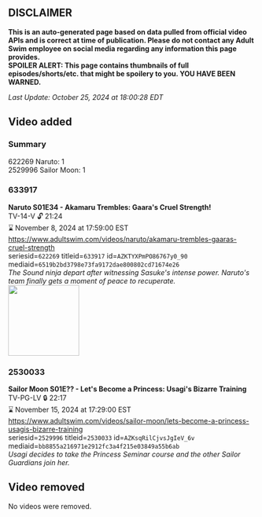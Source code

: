 ## DISCLAIMER
**This is an auto-generated page based on data pulled from official video APIs and is correct at time of publication. Please do not contact any Adult Swim employee on social media regarding any information this page provides.**  
**SPOILER ALERT: This page contains thumbnails of full episodes/shorts/etc. that might be spoilery to you. YOU HAVE BEEN WARNED.**  

_Last Update: October 25, 2024 at 18:00:28 EDT_
## Video added
### Summary
622269 Naruto: 1  
2529996 Sailor Moon: 1  
### 633917
**Naruto S01E34 - Akamaru Trembles: Gaara's Cruel Strength!**  
TV-14-V 🔓 21:24  
⌛ November 8, 2024 at 17:59:00 EST  
https://www.adultswim.com/videos/naruto/akamaru-trembles-gaaras-cruel-strength  
seriesid=`622269` titleid=`633917` id=`AZKTYXPmPO86767y0_90` mediaid=`6519b2bd3798e73fa9172dae800802cd71674e26`  
_The Sound ninja depart after witnessing Sasuke's intense power. Naruto's team finally gets a moment of peace to recuperate._  
<a href="https://media.cdn.adultswim.com/uploads/20241015/thumbnails/2_2410152331270-NarutoClassic_Ep034_Still_1920x1080_Pillarbox.jpg"><img src="https://media.cdn.adultswim.com/uploads/20241015/thumbnails/2_2410152331270-NarutoClassic_Ep034_Still_1920x1080_Pillarbox.jpg" height="144px" /></a>
### 2530033
**Sailor Moon S01E?? - Let's Become a Princess: Usagi's Bizarre Training**  
TV-PG-LV 🔒 22:17  
⌛ November 15, 2024 at 17:29:00 EST  
https://www.adultswim.com/videos/sailor-moon/lets-become-a-princess-usagis-bizarre-training  
seriesid=`2529996` titleid=`2530033` id=`AZKsqRilCjvsJgIeV_6v` mediaid=`bb8855a216971e2912fc3a4f215e03849a55b6ab`  
_Usagi decides to take the Princess Seminar course and the other Sailor Guardians join her._  
## Video removed
No videos were removed.  
